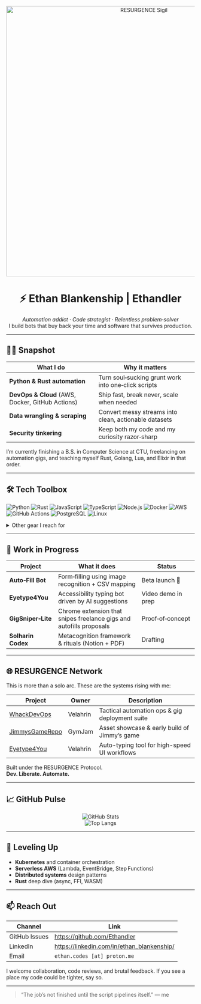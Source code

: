 <!-- Profile README for github.com/Ethandler -->

<p align="center">
  <img src="https://raw.githubusercontent.com/Ethandler/eyetype4you/main/assets/resurgence_banner.png" width="720" alt="RESURGENCE Sigil"/>
</p>

<h1 align="center">⚡ Ethan Blankenship&nbsp;|&nbsp;Ethandler</h1>
<p align="center">
  <em>Automation addict · Code strategist · Relentless problem‑solver</em><br/>
  I build bots that buy back your time and software that survives production.
</p>

---

## 🧑‍💻 Snapshot

| What I do | Why it matters |
|-----------|----------------|
| **Python & Rust automation** | Turn soul‑sucking grunt work into one‑click scripts |
| **DevOps & Cloud** (AWS, Docker, GitHub Actions) | Ship fast, break never, scale when needed |
| **Data wrangling & scraping** | Convert messy streams into clean, actionable datasets |
| **Security tinkering** | Keep both my code and my curiosity razor‑sharp |

I’m currently finishing a B.S. in Computer Science at CTU, freelancing on automation gigs, and teaching myself Rust, Golang, Lua, and Elixir in that order.

---

## 🛠️ Tech Toolbox

![Python](https://img.shields.io/badge/Python-3670A0?style=for-the-badge&logo=python&logoColor=ffdd54)
![Rust](https://img.shields.io/badge/Rust-000000?style=for-the-badge&logo=rust&logoColor=white)
![JavaScript](https://img.shields.io/badge/JavaScript-F7DF1E?style=for-the-badge&logo=javascript&logoColor=black)
![TypeScript](https://img.shields.io/badge/TypeScript-007ACC?style=for-the-badge&logo=typescript&logoColor=white)
![Node.js](https://img.shields.io/badge/Node.js-339933?style=for-the-badge&logo=nodedotjs&logoColor=white)
![Docker](https://img.shields.io/badge/Docker-2496ED?style=for-the-badge&logo=docker&logoColor=white)
![AWS](https://img.shields.io/badge/AWS-232F3E?style=for-the-badge&logo=amazon-aws&logoColor=white)
![GitHub Actions](https://img.shields.io/badge/GitHub%20Actions-2088FF?style=for-the-badge&logo=github-actions&logoColor=white)
![PostgreSQL](https://img.shields.io/badge/PostgreSQL-4169E1?style=for-the-badge&logo=postgresql&logoColor=white)
![Linux](https://img.shields.io/badge/Linux-FCC624?style=for-the-badge&logo=linux&logoColor=black)

<details>
<summary>Other gear I reach for</summary>

- PyAutoGUI · Playwright · Selenium  
- Pandas · NumPy · FastAPI · Flask  
- Terraform · Ansible  
- Bash · PowerShell  
- Figma for quick UI sketches
</details>

---

## 🚧 Work in Progress

| Project | What it does | Status |
|---------|--------------|--------|
| **Auto‑Fill Bot** | Form‑filling using image recognition + CSV mapping | Beta launch 🔄 |
| **Eyetype4You** | Accessibility typing bot driven by AI suggestions | Video demo in prep |
| **GigSniper‑Lite** | Chrome extension that snipes freelance gigs and autofills proposals | Proof‑of‑concept |
| **Solharin Codex** | Metacognition framework & rituals (Notion + PDF) | Drafting |

---

## 🌐 RESURGENCE Network

This is more than a solo arc. These are the systems rising with me:

| Project | Owner | Description |
|--------|--------|-------------|
| [WhackDevOps](https://github.com/WhackDevOps) | Velahrin | Tactical automation ops & gig deployment suite |
| [JimmysGameRepo](https://github.com/WhackDevOps/JimmysGameRepo) | GymJam | Asset showcase & early build of Jimmy’s game |
| [Eyetype4You](https://github.com/Ethandler/eyetype4you) | Velahrin | Auto-typing tool for high-speed UI workflows |

Built under the RESURGENCE Protocol.  
**Dev. Liberate. Automate.**

---

## 📈 GitHub Pulse

<p align="center">
  <img src="https://github-readme-stats.vercel.app/api?username=Ethandler&show_icons=true&theme=github_dark&count_private=true" alt="GitHub Stats" /><br/>
  <img src="https://github-readme-stats.vercel.app/api/top-langs/?username=Ethandler&layout=compact&theme=github_dark" alt="Top Langs" />
</p>

---

## 🌱 Leveling Up

- **Kubernetes** and container orchestration
- **Serverless AWS** (Lambda, EventBridge, Step Functions)
- **Distributed systems** design patterns
- **Rust** deep dive (async, FFI, WASM)

---

## 📫 Reach Out

| Channel | Link |
|---------|------|
| GitHub Issues | <https://github.com/Ethandler> |
| LinkedIn | <https://linkedin.com/in/ethan_blankenship/> |
| Email | `ethan.codes [at] proton.me` |

I welcome collaboration, code reviews, and brutal feedback. If you see a place my code could be tighter, say so.

---

> “The job’s not finished until the script pipelines itself.” — me
